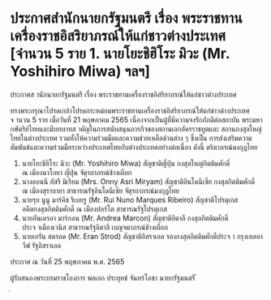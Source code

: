 
# ประกาศสำนักนายกรัฐมนตรี เรื่อง พระราชทานเครื่องราชอิสริยาภรณ์ให้แก่ชาวต่างประเทศ [จำนวน 5 ราย 1. นายโยะชิฮิโระ มิวะ (Mr. Yoshihiro Miwa) ฯลฯ]
      
      

      
      

ประกาศส านักนายกรัฐมนตรี 
เรื่อง  พระราชทานเครื่องราชอิสริยาภรณ์ให้แก่ชาวต่างประเทศ 
 
 
ทรงพระกรุณาโปรดเกล้าโปรดกระหม่อมพระราชทานเครื่องราชอิสริยาภรณ์ให้แก่ชาวต่างประเทศ  
จ านวน  5  ราย  เมื่อวันที่  21  พฤษภาคม  2565  เนื่องจากเป็นผู้ที่มีความจงรักภักดีต่อสถาบัน
พระมหากษัตริย์ไทยและมีบทบาทส าคัญในการสนับสนุนภารกิจของสถานเอกอัครราชทูตและ 
สถานกงสุลใหญ่ไทยในต่างประเทศ  รวมทั้งให้ความร่วมมือและความช่วยเหลือด้านต่าง  ๆ  ซึ่งเป็น 
การส่งเสริมความสัมพันธ์และความร่วมมือระหว่างประเทศไทยกับต่างประเทศอย่างต่อเนื่อง  ดังนี้ 
ตริตาภรณ์มงกุฎไทย 
1. นายโยะชิฮิโระ  มิวะ  (Mr. Yoshihiro  Miwa)  สัญชาติญี่ปุ่น  กงสุลใหญ่กิตติมศักดิ์   
ณ  เมืองนาโกยา  ญี่ปุ่น 
จัตุรถาภรณ์ช้างเผือก   
2. นางออนนี  อัสรี  มิเรียม  (Mrs. Onny  Asri  Miryam)  สัญชาติอินโดนีเซีย  กงสุลกิตติมศักดิ์   
ณ  เมืองสุราบายา  สาธารณรัฐอินโดนีเซีย 
จัตุรถาภรณ์มงกุฎไทย 
3. นายรุย  นูนู  มาร์คีช  รีเบยรู  (Mr. Rui  Nuno  Marques  Ribeiro)  สัญชาติโปรตุเกส   
อดีตกงสุลกิตติมศักดิ์  ณ  เมืองปอร์โต  สาธารณรัฐโปรตุเกส 
4. นายอันเดรอา  มาร์กอน  (Mr. Andrea  Marcon)  สัญชาติอิตาลี  กงสุลกิตติมศักดิ์   
ประจ าเมืองเวนิส  สาธารณรัฐอิตาลี 
เบญจมาภรณ์ช้างเผือก 
5. นายเอรัน  สตรอด  (Mr. Eran  Strod)  สัญชาติอิสราเอล  รองกงสุลกิตติมศักดิ์ประจ า 
กรุงเทลอาวีฟ  รัฐอิสราเอล 
 
ประกาศ  ณ  วันที่  25  พฤษภาคม  พ.ศ.  2565 
 
ผู้รับสนองพระบรมราชโองการ 
พลเอก ประยุทธ์  จันทร์โอชา 
นายกรัฐมนตรี 
้
 
่
 